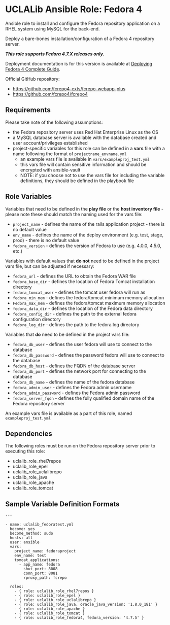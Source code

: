 # UCLALib Ansible Role: Fedora 4

Ansible role to install and configure the Fedora repository application on a RHEL system using MySQL for the back-end.

Deploy a bare-bones installation/configuration of a Fedora 4 repository server.

___This role supports Fedora 4.7.X releases only.___

Deployment documentation is for this version is available at [Deploying Fedora 4 Complete Guide](https://wiki.duraspace.org/x/PjdsBQ).

Official GitHub repository:
* https://github.com/fcrepo4-exts/fcrepo-webapp-plus
* https://github.com/fcrepo4/fcrepo4

## Requirements

Please take note of the following assumptions:
* the Fedora repository server uses Red Hat Enterprise Linux as the OS
* a MySQL database server is available with the database created and user account/privileges established
* project-specific variables for this role can be defined in a __vars__ file with a name following the format of `projectname_envname.yml`
    * an example vars file is available in `vars/exampleproj_test.yml`
    * this vars file will contain sensitive information and should be encrypted with ansible-vault
    * NOTE: if you choose not to use the vars file for including the variable definitions, they should be defined in the playbook file 

## Role Variables

Variables that need to be defined in the **play file** or the **host inventory file** - please note these should match the naming used for the vars file:
* `project_name` - defines the name of the rails application project - there is no default value
* `env_name` - defines the name of the deploy environment (e.g. test, stage, prod) - there is no default value
* `fedora_version` - defines the version of Fedora to use (e.g. 4.0.0, 4.5.0, etc.)

Variables with default values that **do not** need to be defined in the project vars file, but can be adjusted if necessary:
* `fedora_url` - defines the URL to obtain the Fedora WAR file
* `fedora_base_dir` - defines the location of Fedora Tomcat installation directory
* `fedora_tomcat_user` - defines the tomcat user fedora will run as
* `fedora_min_mem` -  defines the fedora/tomcat minimum memory allocation
* `Fedora_max_mem` - defines the fedora/tomcat maximum memory allocation
* `fedora_data_dir` - defines the location of the Fedora data directory
* `fedora_config_dir` - defines the path to the external fedora configuration directory
* `fedora_log_dir` - defines the path to the fedora log directory

Variables that **do** need to be defined in the project vars file:
* `fedora_db_user` - defines the user fedora will use to connect to the database
* `fedora_db_password` - defines the password fedora will use to connect to the database
* `fedora_db_host` - defines the FQDN of the database server
* `fedora_db_port` - defines the network port for connecting to the database
* `fedora_db_name` - defines the name of the fedora database
* `fedora_admin_user` - defines the Fedora admin username
* `fedora_admin_password` - defines the Fedora admin password
* `fedora_server_fqdn` - defines the fully qualified domain name of the Fedora repository server

An example vars file is available as a part of this role, named `exampleproj_test.yml`

## Dependencies

The following roles must be run on the Fedora repository server prior to executing this role:

* uclalib_role_rhel7repos
* uclalib_role_epel
* uclalib_role_uclalibrepo
* uclalib_role_java
* uclalib_role_apache
* uclalib_role_tomcat

## Sample Variable Definition Formats

```
---

- name: uclalib_fedoratest.yml
  become: yes
  become_method: sudo
  hosts: all
  user: ansible
  vars:
    project_name: fedoraproject
    env_name: test
    tomcat_applications:
      - app_name: fedora
        shut_port: 8008
        conn_port: 8081
        rproxy_path: fcrepo

  roles:
    - { role: uclalib_role_rhel7repos }
    - { role: uclalib_role_epel }
    - { role: uclalib_role_uclalibrepo }
    - { role: uclalib_role_java, oracle_java_version: '1.8.0_181' }
    - { role: uclalib_role_apache }
    - { role: uclalib_role_tomcat }
    - { role: uclalib_role_fedora4, fedora_version: '4.7.5' }
```

